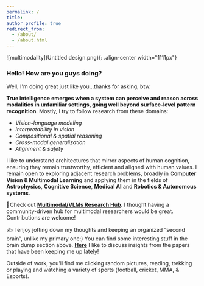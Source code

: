 ```yaml
---
permalink: /
title: 
author_profile: true
redirect_from: 
  - /about/
  - /about.html
---  
```


![multimodality](Untitled design.png){: .align-center width="1111px"}  


### Hello! How are you guys doing?
Well, I'm doing great just like you...thanks for asking, btw.

**True intelligence emerges when a system can perceive and reason across modalities in unfamiliar settings, going well beyond surface‐level pattern recognition**. Mostly, I try to follow research from these domains: 
- *Vision-language modeling* 
- *Interpretability in vision*
- *Compositional & spatial reasoning*
- *Cross-modal generalization*
- *Alignment & safety*

I like to understand architectures that mirror aspects of human cognition, ensuring they remain trustworthy, efficient and aligned with human values. I remain open to exploring adjacent research problems, broadly in **Computer Vision & Multimodal Learning** and applying them in the fields of **Astrophysics**, **Cognitive Science**, **Medical AI** and **Robotics & Autonomous systems**.

📌Check out [**Multimodal/VLMs Research Hub**](https://github.com/thubZ09/vision-language-model-hub.git). I thought having a community-driven hub for multimodal researchers would be great. Contributions are welcome!

✍️ I enjoy jotting down my thoughts and keeping an organized “second brain”, unlike my primary one:) You can find some interesting stuff in the brain dump section above. [**Here**](https://www.notion.so/Paper-Discussions-195d4ed038df41f7a3a9ff23870c773c) I like to discuss insights from the papers that have been keeping me up lately!
  
Outside of work, you’ll find me clicking random pictures, reading, trekking or playing and watching a variety of sports (football, cricket, MMA, & Esports).

 





  